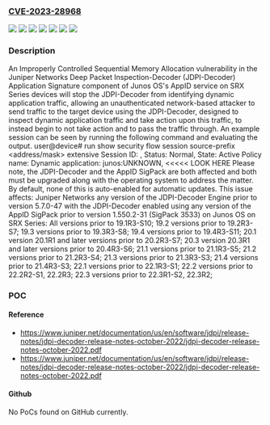 ### [CVE-2023-28968](https://cve.mitre.org/cgi-bin/cvename.cgi?name=CVE-2023-28968)
![](https://img.shields.io/static/v1?label=Product&message=%20Junos%20OS&color=blue)
![](https://img.shields.io/static/v1?label=Product&message=AppID%20Service%20Sigpack&color=blue)
![](https://img.shields.io/static/v1?label=Product&message=JDPI-Decoder%20Engine&color=blue)
![](https://img.shields.io/static/v1?label=Version&message=%3C%201.550.2-31%20&color=brighgreen)
![](https://img.shields.io/static/v1?label=Version&message=%3C%2019.1R3-S10%20&color=brighgreen)
![](https://img.shields.io/static/v1?label=Version&message=%3C%205.7.0-47%20&color=brighgreen)
![](https://img.shields.io/static/v1?label=Vulnerability&message=CWE-1325%3A%20Improperly%20Controlled%20Sequential%20Memory%20Allocation&color=brighgreen)

### Description

An Improperly Controlled Sequential Memory Allocation vulnerability in the Juniper Networks Deep Packet Inspection-Decoder (JDPI-Decoder) Application Signature component of Junos OS's AppID service on SRX Series devices will stop the JDPI-Decoder from identifying dynamic application traffic, allowing an unauthenticated network-based attacker to send traffic to the target device using the JDPI-Decoder, designed to inspect dynamic application traffic and take action upon this traffic, to instead begin to not take action and to pass the traffic through. An example session can be seen by running the following command and evaluating the output. user@device# run show security flow session source-prefix <address/mask> extensive Session ID: <session ID>, Status: Normal, State: Active Policy name: <name of policy> Dynamic application: junos:UNKNOWN, <<<<< LOOK HERE Please note, the JDPI-Decoder and the AppID SigPack are both affected and both must be upgraded along with the operating system to address the matter. By default, none of this is auto-enabled for automatic updates. This issue affects: Juniper Networks any version of the JDPI-Decoder Engine prior to version 5.7.0-47 with the JDPI-Decoder enabled using any version of the AppID SigPack prior to version 1.550.2-31 (SigPack 3533) on Junos OS on SRX Series: All versions prior to 19.1R3-S10; 19.2 versions prior to 19.2R3-S7; 19.3 versions prior to 19.3R3-S8; 19.4 versions prior to 19.4R3-S11; 20.1 version 20.1R1 and later versions prior to 20.2R3-S7; 20.3 version 20.3R1 and later versions prior to 20.4R3-S6; 21.1 versions prior to 21.1R3-S5; 21.2 versions prior to 21.2R3-S4; 21.3 versions prior to 21.3R3-S3; 21.4 versions prior to 21.4R3-S3; 22.1 versions prior to 22.1R3-S1; 22.2 versions prior to 22.2R2-S1, 22.2R3; 22.3 versions prior to 22.3R1-S2, 22.3R2;

### POC

#### Reference
- https://www.juniper.net/documentation/us/en/software/jdpi/release-notes/jdpi-decoder-release-notes-october-2022/jdpi-decoder-release-notes-october-2022.pdf
- https://www.juniper.net/documentation/us/en/software/jdpi/release-notes/jdpi-decoder-release-notes-october-2022/jdpi-decoder-release-notes-october-2022.pdf

#### Github
No PoCs found on GitHub currently.

